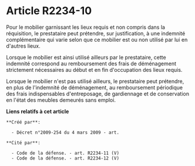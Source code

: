 # Article R2234-10

Pour le mobilier garnissant les lieux requis et non compris dans la réquisition, le prestataire peut prétendre, sur
justification, à une indemnité complémentaire qui varie selon que ce mobilier est ou non utilisé par lui en d'autres lieux.

Lorsque le mobilier est ainsi utilisé ailleurs par le prestataire, cette indemnité correspond au remboursement des frais de
déménagement strictement nécessaires au début et en fin d'occupation des lieux requis.

Lorsque le mobilier n'est pas utilisé ailleurs, le prestataire peut prétendre, en plus de l'indemnité de déménagement, au
remboursement périodique des frais indispensables d'entreposage, de gardiennage et de conservation en l'état des meubles
demeurés sans emploi.

**Liens relatifs à cet article**

	**Créé par**:

	  - Décret n°2009-254 du 4 mars 2009 - art.

	**Cité par**:

	  - Code de la défense. - art. R2234-11 (V)
	  - Code de la défense. - art. R2234-12 (V)
